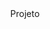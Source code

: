 <DOCTYPE html>
<html>

<head>
  <meta charset="utf-8">
  <meta name="viewport" content="width=device-width">
  <link href="style.css" rel="stylesheet" type="text/css" />
  <title>projeto</title>
</head>

<body>
  <header>
    Projeto
  </header>
</body>

</html>
